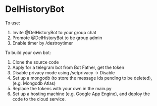 # DelHistoryBot

To use:
1. Invite @DelHistoryBot to your group chat
2. Promote @DelHistoryBot to be group admin
3. Enable timer by /destroytimer <mins>

To build your own bot:
1. Clone the source code
2. Apply for a telegram bot from Bot Father, get the token
3. Disable privacy mode using /setprivacy -> Disable
4. Set up a mongodb (to store the message ids pending to be deleted), (e.g. Mongodb Atlas)
5. Replace the tokens with your own in the main.py
6. Set up a hosting machine (e.g. Google App Engine), and deploy the code to the cloud service.


